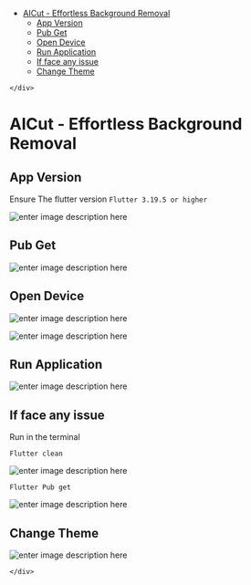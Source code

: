 <!DOCTYPE html>
<html>

<head>
  <meta charset="utf-8">
  <meta name="viewport" content="width=device-width, initial-scale=1.0">
  <title>Instalation</title>
  <link rel="stylesheet" href="https://stackedit.io/style.css" />
</head>

<body class="stackedit">
  <div class="stackedit__left">
    <div class="stackedit__toc">
      
<ul>
<li><a href="#aicut---effortless-background-removal">AICut - Effortless Background Removal</a>
<ul>
<li><a href="#app-version">App Version</a></li>
<li><a href="#pub-get">Pub Get</a></li>
<li><a href="#open-device">Open Device</a></li>
<li><a href="#run-application">Run Application</a></li>
<li><a href="#if-face-any-issue">If face any issue</a></li>
<li><a href="#change-theme">Change Theme</a></li>
</ul>
</li>
</ul>

    </div>
  </div>
  <div class="stackedit__right">
    <div class="stackedit__html">
      <h1 id="aicut---effortless-background-removal"><strong>AICut - Effortless Background Removal</strong></h1>
<h2 id="app-version">App Version</h2>
<p>Ensure The flutter version <code>Flutter 3.19.5 or higher</code></p>
<p><img src="https://raw.githubusercontent.com/taufiqurSabbir/image_background_remove_flutter/main/asset/install/Screenshot_1.png?token=GHSAT0AAAAAACRI6UMDJJSMEOK6MN6VT6QEZSHOBSA" alt="enter image description here"></p>
<h2 id="pub-get">Pub Get</h2>
<p><img src="https://raw.githubusercontent.com/taufiqurSabbir/image_background_remove_flutter/main/asset/install/Screenshot_2.png?token=GHSAT0AAAAAACRI6UMC2734GZJJ3OND7YYCZSHOCPA" alt="enter image description here"></p>
<h2 id="open-device">Open Device</h2>
<p><img src="https://raw.githubusercontent.com/taufiqurSabbir/image_background_remove_flutter/main/asset/install/Screenshot_3.png?token=GHSAT0AAAAAACRI6UMC44M4DJ2Z7GLZTQSGZSHOC7A" alt="enter image description here"></p>
<p><img src="https://raw.githubusercontent.com/taufiqurSabbir/image_background_remove_flutter/main/asset/install/Screenshot_4.png?token=GHSAT0AAAAAACRI6UMD5BF4L6UZ73DIPBOCZSHODTA" alt="enter image description here"></p>
<h2 id="run-application">Run Application</h2>
<p><img src="https://raw.githubusercontent.com/taufiqurSabbir/image_background_remove_flutter/main/asset/install/Screenshot_5.png?token=GHSAT0AAAAAACRI6UMCNALN6QPZEAPLJCVSZSHOEEQ" alt="enter image description here"></p>
<h2 id="if-face-any-issue">If face any issue</h2>
<p>Run in the terminal</p>
<pre><code>Flutter clean
</code></pre>
<p><img src="https://raw.githubusercontent.com/taufiqurSabbir/image_background_remove_flutter/main/asset/install/Screenshot_6.png?token=GHSAT0AAAAAACRI6UMDZUIIJ57AULTYVHFGZSHOEXA" alt="enter image description here"></p>
<pre><code>Flutter Pub get
</code></pre>
<p><img src="https://raw.githubusercontent.com/taufiqurSabbir/image_background_remove_flutter/main/asset/install/Screenshot_7.png?token=GHSAT0AAAAAACRI6UMDBRP6UNZ73YZ3O2BYZSHOF3A" alt="enter image description here"></p>
<h2 id="change-theme">Change Theme</h2>
<p><img src="https://raw.githubusercontent.com/taufiqurSabbir/image_background_remove_flutter/main/asset/install/Screenshot_8.png?token=GHSAT0AAAAAACRI6UMCWPVT6ZNOEES24A3MZSHOGLQ" alt="enter image description here"></p>

    </div>
  </div>
</body>

</html>
